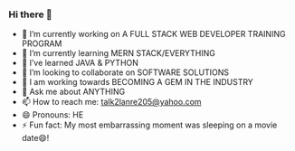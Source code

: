 ### Hi there 👋
- 🔭 I’m currently working on A FULL STACK WEB DEVELOPER TRAINING PROGRAM
- 🌱 I’m currently learning MERN STACK/EVERYTHING
- 🌱 I’ve learned JAVA & PYTHON
- 👯 I’m looking to collaborate on SOFTWARE SOLUTIONS
- 🤔 I am working towards BECOMING A GEM IN THE INDUSTRY
- 💬 Ask me about ANYTHING
- 📫 How to reach me: talk2lanre205@yahoo.com
- 😄 Pronouns: HE
- ⚡ Fun fact: My most embarrassing moment was sleeping on a movie date😄!
